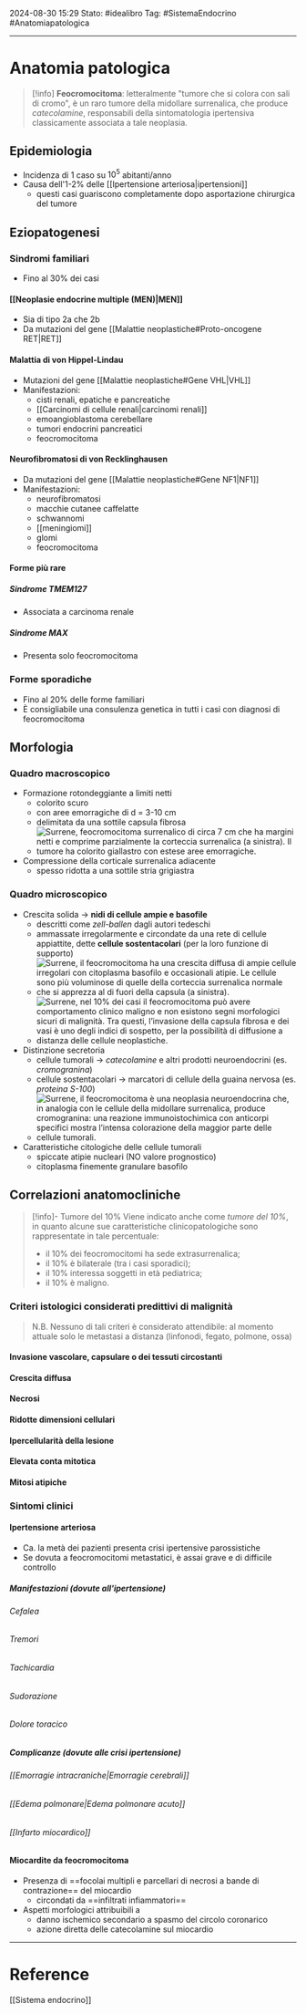 2024-08-30 15:29
Stato: #idealibro 
Tag: #SistemaEndocrino #Anatomiapatologica 

---
# Anatomia patologica
>[!info]
>**Feocromocitoma**: letteralmente "tumore che si colora con sali di cromo", è un raro tumore della midollare surrenalica, che produce *catecolamine*, responsabili della sintomatologia ipertensiva classicamente associata a tale neoplasia.
## Epidemiologia
- Incidenza di 1 caso su $10^5$ abitanti/anno
- Causa dell'1-2% delle [[Ipertensione arteriosa|ipertensioni]]
	- questi casi guariscono completamente dopo asportazione chirurgica del tumore
## Eziopatogenesi
### Sindromi familiari
- Fino al 30% dei casi
#### [[Neoplasie endocrine multiple (MEN)|MEN]]
- Sia di tipo 2a che 2b
- Da mutazioni del gene [[Malattie neoplastiche#Proto-oncogene RET|RET]]
#### Malattia di von Hippel-Lindau
- Mutazioni del gene [[Malattie neoplastiche#Gene VHL|VHL]]
- Manifestazioni:
	- cisti renali, epatiche e pancreatiche
	- [[Carcinomi di cellule renali|carcinomi renali]]
	- emoangioblastoma cerebellare
	- tumori endocrini pancreatici
	- feocromocitoma
#### Neurofibromatosi di von Recklinghausen
- Da mutazioni del gene [[Malattie neoplastiche#Gene NF1|NF1]]
- Manifestazioni:
	- neurofibromatosi
	- macchie cutanee caffelatte
	- schwannomi
	- [[meningiomi]]
	- glomi
	- feocromocitoma
#### Forme più rare
##### Sindrome TMEM127
- Associata a carcinoma renale
##### Sindrome MAX
- Presenta solo feocromocitoma
### Forme sporadiche
- Fino al 20% delle forme familiari
- È consigliabile una consulenza genetica in tutti i casi con diagnosi di feocromocitoma
## Morfologia
### Quadro macroscopico
- Formazione rotondeggiante a limiti netti
	- colorito scuro
	- con aree emorragiche di d = 3-10 cm
	- delimitata da una sottile capsula fibrosa
	- ![Surrene, feocromocitoma surrenalico di circa 7 cm che ha margini netti e comprime parzialmente la corteccia surrenalica (a sinistra). Il tumore ha colorito giallastro con estese aree emorragiche.](https://i.imgur.com/iomhSg2.png)
- Compressione della corticale surrenalica adiacente
	- spesso ridotta a una sottile stria grigiastra
### Quadro microscopico
- Crescita solida → **nidi di cellule ampie e basofile**
	- descritti come *zell-ballen* dagli autori tedeschi
	- ammassate irregolarmente e circondate da una rete di cellule appiattite, dette **cellule sostentacolari** (per la loro funzione di supporto)
	- ![Surrene, il feocromocitoma ha una crescita diffusa di ampie cellule irregolari con citoplasma basofilo e occasionali atipie. Le cellule sono più voluminose di quelle della corteccia surrenalica normale che si apprezza al di fuori della capsula (a sinistra).](https://i.imgur.com/JNqWVj9.png)
	- ![Surrene, nel 10% dei casi il feocromocitoma può avere comportamento clinico maligno e non esistono segni morfologici sicuri di malignità. Tra questi, l’invasione della capsula fibrosa e dei vasi è uno degli indici di sospetto, per la possibilità di diffusione a distanza delle cellule neoplastiche.](https://i.imgur.com/Zmz4pnE.png)
- Distinzione secretoria
	- cellule tumorali → *catecolamine* e altri prodotti neuroendocrini (es. *cromogranina*)
	- cellule sostentacolari → marcatori di cellule della guaina nervosa (es. *proteina S-100*)
	- ![Surrene, il feocromocitoma è una neoplasia neuroendocrina che, in analogia con le cellule della midollare surrenalica, produce cromogranina: una reazione immunoistochimica con anticorpi specifici mostra l’intensa colorazione della maggior parte delle cellule tumorali.](https://i.imgur.com/uwHVz7V.png)
- Caratteristiche citologiche delle cellule tumorali
	- spiccate atipie nucleari (NO valore prognostico)
	- citoplasma finemente granulare basofilo
## Correlazioni anatomocliniche
>[!info]- Tumore del 10%
> Viene indicato anche come *tumore del 10%*, in quanto alcune sue caratteristiche clinicopatologiche sono rappresentate in tale percentuale:
> - il 10% dei feocromocitomi ha sede extrasurrenalica;
> - il 10% è bilaterale (tra i casi sporadici);
> - il 10% interessa soggetti in età pediatrica;
> - il 10% è maligno.
### Criteri istologici considerati predittivi di malignità
>N.B. Nessuno di tali criteri è considerato attendibile: al momento attuale solo le metastasi a distanza (linfonodi, fegato, polmone, ossa)
#### Invasione vascolare, capsulare o dei tessuti circostanti
#### Crescita diffusa
#### Necrosi
#### Ridotte dimensioni cellulari
#### Ipercellularità della lesione
#### Elevata conta mitotica
#### Mitosi atipiche
### Sintomi clinici
#### Ipertensione arteriosa
- Ca. la metà dei pazienti presenta crisi ipertensive parossistiche
- Se dovuta a feocromocitomi metastatici, è assai grave e di difficile controllo
##### Manifestazioni (dovute all'ipertensione)
###### Cefalea
###### Tremori
###### Tachicardia
###### Sudorazione
###### Dolore toracico
##### Complicanze (dovute alle crisi ipertensione)
###### [[Emorragie intracraniche|Emorragie cerebrali]]
###### [[Edema polmonare|Edema polmonare acuto]]
###### [[Infarto miocardico]]
#### Miocardite da feocromocitoma
- Presenza di ==focolai multipli e parcellari di necrosi a bande di contrazione== del miocardio
	- circondati da ==infiltrati infiammatori==
- Aspetti morfologici attribuibili a
	- danno ischemico secondario a spasmo del circolo coronarico
	- azione diretta delle catecolamine sul miocardio






---
# Reference
[[Sistema endocrino]]